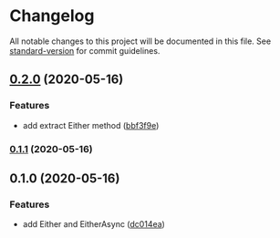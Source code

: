 # Changelog

All notable changes to this project will be documented in this file. See [standard-version](https://github.com/conventional-changelog/standard-version) for commit guidelines.

## [0.2.0](https://github.com/ParomovEvg/useful-monads/compare/v0.1.1...v0.2.0) (2020-05-16)

### Features

- add extract Either method ([bbf3f9e](https://github.com/ParomovEvg/useful-monads/commit/bbf3f9e25d2d26c8c4ddf0938592e9e92a399480))

### [0.1.1](https://github.com/ParomovEvg/useful-monads/compare/v0.1.0...v0.1.1) (2020-05-16)

## 0.1.0 (2020-05-16)

### Features

- add Either and EitherAsync ([dc014ea](https://github.com/ParomovEvg/useful-monads/commit/dc014ea112f5ad3c3ba9358fbd2af385b04f0c39))
